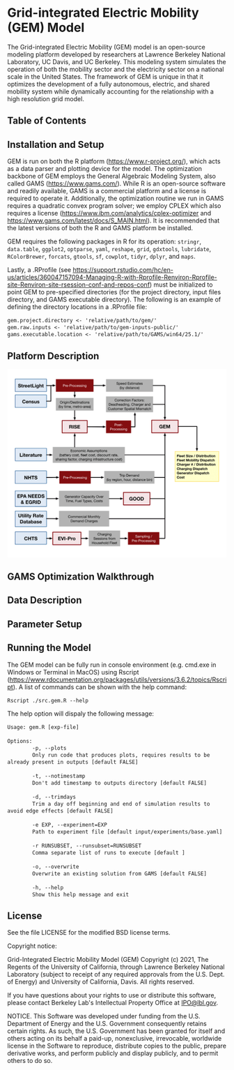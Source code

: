 # Grid-integrated Electric Mobility (GEM) Model

The Grid-integrated Electric Mobility (GEM) model is an open-source modeling platform developed by researchers at Lawrence Berkeley National Laboratory, UC Davis, and UC Berkeley.  This modeling system simulates the operation of both the mobility sector and the electricity sector on a national scale in the United States.  The framework of GEM is unique in that it optimizes the development of a fully autonomous, electric, and shared mobility system while dynamically accounting for the relationship with a high resolution grid model.

## Table of Contents

## Installation and Setup

GEM is run on both the R platform (https://www.r-project.org/), which acts as a data parser and plotting device for the model. The optimization backbone of GEM employs the General Algebraic Modeling System, also called GAMS (https://www.gams.com/).  While R is an open-source software and readily available, GAMS is a commercial platform and a license is required to operate it.  Additionally, the optimization routine we run in GAMS requires a quadratic convex program solver; we employ CPLEX which also requires a license (https://www.ibm.com/analytics/cplex-optimizer and https://www.gams.com/latest/docs/S_MAIN.html).  It is recommended that the latest versions of both the R and GAMS platform be installed.

GEM requires the following packages in R for its operation: `stringr`, `data.table`, `ggplot2`, `optparse`, `yaml`, `reshape`, `grid`, `gdxtools`, `lubridate`, `RColorBrewer`, `forcats`, `gtools`, `sf`, `cowplot`, `tidyr`, `dplyr`, and `maps`.

Lastly, a .RProfile (see https://support.rstudio.com/hc/en-us/articles/360047157094-Managing-R-with-Rprofile-Renviron-Rprofile-site-Renviron-site-rsession-conf-and-repos-conf) must be initialized to point GEM to pre-specified directories (for the project directory, input files directory, and GAMS executable directory).  The following is an example of defining the directory locations in a .RProfile file:

```
gem.project.directory <- 'relative/path/to/gem/'
gem.raw.inputs <- 'relative/path/to/gem-inputs-public/'
gams.executable.location <- 'relative/path/to/GAMS/win64/25.1/'
```


## Platform Description

![plot](./readme_images/forPaper_model-approach-1.png)

## GAMS Optimization Walkthrough

## Data Description

## Parameter Setup

## Running the Model

The GEM model can be fully run in console environment (e.g. cmd.exe in Windows or Terminal in MacOS) using Rscript (https://www.rdocumentation.org/packages/utils/versions/3.6.2/topics/Rscript).  A list of commands can be shown with the help command:

```
Rscript ./src.gem.R --help
```

The help option will dispaly the following message:

```
Usage: gem.R [exp-file]

Options:                                                                                                                                                                                                         
        -p, --plots 
        Only run code that produces plots, requires results to be already present in outputs [default FALSE]

        -t, --notimestamp
        Don't add timestamp to outputs directory [default FALSE]

        -d, --trimdays
        Trim a day off beginning and end of simulation results to avoid edge effects [default FALSE] 

        -e EXP, --experiment=EXP
        Path to experiment file [default input/experiments/base.yaml] 

        -r RUNSUBSET, --runsubset=RUNSUBSET
        Comma separate list of runs to execute [default ]
        
        -o, --overwrite
        Overwrite an existing solution from GAMS [default FALSE]
       
        -h, --help
        Show this help message and exit                                                                                                                                                                                                                 
```



## License

See the file LICENSE for the modified BSD license terms.

Copyright notice:

Grid-Integrated Electric Mobility Model (GEM) Copyright (c) 2021, The Regents of the University of California, through Lawrence Berkeley National Laboratory (subject to receipt of any required approvals from the U.S. Dept. of Energy) and University of California, Davis. All rights reserved.

If you have questions about your rights to use or distribute this software, please contact Berkeley Lab's Intellectual Property Office at IPO@lbl.gov.

NOTICE. This Software was developed under funding from the U.S. Department of Energy and the U.S. Government consequently retains certain rights. As such, the U.S. Government has been granted for itself and others acting on its behalf a paid-up, nonexclusive, irrevocable, worldwide license in the Software to reproduce, distribute copies to the public, prepare derivative works, and perform publicly and display publicly, and to permit others to do so.